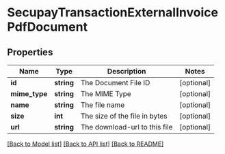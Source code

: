 # SecupayTransactionExternalInvoicePdfDocument

## Properties
Name | Type | Description | Notes
------------ | ------------- | ------------- | -------------
**id** | **string** | The Document File ID | [optional] 
**mime_type** | **string** | The MIME Type | [optional] 
**name** | **string** | The file name | [optional] 
**size** | **int** | The size of the file in bytes | [optional] 
**url** | **string** | The download-url to this file | [optional] 

[[Back to Model list]](../README.md#documentation-for-models) [[Back to API list]](../README.md#documentation-for-api-endpoints) [[Back to README]](../README.md)


